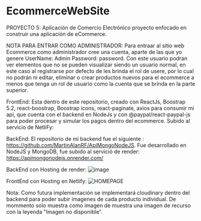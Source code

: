 # EcommerceWebSite
PROYECTO 5: Aplicación de Comercio Electrónico proyecto  enfocado en construir una aplicación de eCommerce.

NOTA PARA ENTRAR COMO ADMINISTRADOR:
Para entraar al sitio web Ecommerce como administrador cree una cuenta, aparte de las que yo genere
UserName: Admin Password: password.
Con este usuario podran ver elementos que no se pueden visualizar siendo un usuario normal, en este caso al registrarse por defecto de les brinda el rol de usere, por lo cual no podrán ni editar, eliminar o crear productos nuevos para el ecommerce a menos que tenga un rol de usuario como la cuenta que se brinda en la parte superior.

FrontEnd: 
Esta dentro de este repositorio, creado con ReactJs, Boostrap 5.2, react-boostrap, Boostrap icons, react-paginate, axios para consumir mi api, que cuenta con el backend en NodeJs y con @paypal/react-paypal-js para poder procesar y simular los pagos dentro del ecommerce.
Subido al servicio de NetliFy: 

BackEnd:
El repositorio de mi backend fue el siguiente : https://github.com/MartinAlanRF/ApiMongoNodeJS.
Fue desarrollado en NodeJS y MongoDB, fue subido al servició de render: https://apimongonodejs.onrender.com/

BackEnd con Hosting de render:
![image](https://user-images.githubusercontent.com/101476341/200198737-2c5e027a-0f94-4efd-b9db-c1004be0fdc1.png)

FrontEnd con Hosting en Netlify:
![HOMEPAGE](https://user-images.githubusercontent.com/101476341/200197639-f20da4ef-f631-4136-99a1-ab11227e1e65.jpg)

Nota:
Como futura implementación se implementará cloudinary dentro del backend para poder subir imagenes de cada producto individual.
De mommento solo muestra como imagen de muestra una imagen de recurso con la leyenda "Imagen no disponible".


